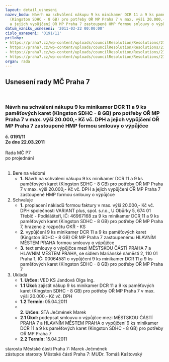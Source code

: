 ```yaml
---
layout: detail_usneseni
nazev_bodu: Návrh na schválení nákupu 9 ks minikamer DCR 11 a 9 ks paměťových karet
  (Kingston SDHC - 8 GB) pro potřeby OŘ MP Praha 7 v max. výši 20.000,- Kč vč. DPH
  a jejich vypůjčení OŘ MP Praha 7 zastoupené HMP formou smlouvy o výpůjčce
datum_vzniku_usneseni: '2011-03-22 00:00:00'
cislo_usneseni: '0191/11'
prilohy:
- https://praha7.cz/wp-content/uploads/councilResolution/Resolutions/21834/15-11-%c5%be%c3%a1dost_%c5%99editele_mp.jpg
- https://praha7.cz/wp-content/uploads/councilResolution/Resolutions/21834/15-11-p%c5%99%c3%adloha_%c4%8d._2_-_z%c3%a1pis_z_jedn%c3%a1n%c3%ad_br.doc
- https://praha7.cz/wp-content/uploads/councilResolution/Resolutions/21834/15-11-p%c5%99%c3%adloha_%c4%8d_3_-_smlouva_o_v%c3%bdp%c5%afj%c4%8dce.doc
- https://praha7.cz/wp-content/uploads/councilResolution/Resolutions/21834/15-11-p%c5%99%c3%adloha_%c4%8d.4_-_technick%c3%a9_parametry_minikamery_dcr_11.doc
organ: rada
---
```

<div id="ucUsn_pList" class="usn">
	<span><h2>Usnesení rady MČ Praha 7 </h2>
<br></span><div class="standBody">
<span><h3>Návrh na schválení nákupu 9 ks minikamer DCR 11 a 9 ks paměťových karet (Kingston SDHC - 8 GB) pro potřeby OŘ MP Praha 7 v max. výši 20.000,- Kč vč. DPH a jejich vypůjčení OŘ MP Praha 7 zastoupené HMP formou smlouvy o výpůjčce</h3></span><div class="center">
		<strong>č. 0191/11</strong><br>
	</div>
<div class="center">
		<strong>Ze dne 22.03.2011</strong><br><br>
	</div>Rada MČ P7<br> po projednání<br><br><ol>
<li>Bere na vědomí<ul><li>
<strong>1.</strong> Návrh na schválení nákupu 9 ks minikamer DCR 11 a 9 ks paměťových karet (Kingston SDHC - 8 GB) pro potřeby OŘ MP Praha 7 v max. výši 20.000,- Kč vč. DPH a jejich vypůjčení OŘ MP Praha 7 zastoupené HMP formou smlouvy o výpůjčce</li></ul>
</li>
<li>Schvaluje<ul>
<li>
<strong>1.</strong> proplacení nákladů formou faktury v max. výši 20.000,- Kč vč. DPH společnosti VARIANT plus, spol. s.r.o., U Obůrky 5, 674 01 Třebíč - Podklášteří, IČ: 46967168 za 9 ks minikamer DCR 11 a 9 ks paměťových karet (Kingston SDHC - 8 GB) pro potřeby OŘ MP Praha 7, hrazeno z rozpočtu OKŘ - KS</li>
<li>
<strong>2.</strong> vypůjčení 9 ks minikamer DCR 11 a 9 ks paměťových karet (Kingston SDHC - 8 GB) OŘ MP Praha 7 zastoupenému HLAVNÍM MĚSTEM PRAHA formou smlouvy o výpůjčce</li>
<li>
<strong>3.</strong> text smlouvy o výpůjčce mezi MĚSTSKOU ČÁSTÍ PRAHA 7 a HLAVNÍM MĚSTEM PRAHA, se sídlem Mariánské náměstí 2, 110 01 Praha 1, IČ: 00064581 o vypůjčení 9 ks minikamer DCR 11 a 9 ks paměťových karet (Kingston SDHC - 8 GB) pro potřeby OŘ MP Praha 7</li>
</ul>
</li>
<li>Ukládá<ul>
<li>
<strong>1. Určen: </strong>VED KS Jandová Olga Ing.</li>
<li>
<strong>1.1 Úkol: </strong>zajistit nákup 9 ks minikamer DCR 11 a 9 ks paměťových karet (Kingston SDHC - 8 GB) pro potřeby OŘ MP Praha 7 v max. výši 20.000,- Kč vč. DPH</li>
<li>
<strong>1.2 Termín: </strong>05.04.2011</li>
<li>
<strong><br>2. Určen: </strong>STA Ječmének Marek</li>
<li>
<strong>2.1 Úkol: </strong>podepsat smlouvu o výpůjčce mezi MĚSTSKOU ČÁSTÍ PRAHA 7 a HLAVNÍM MĚSTEM PRAHA o vypůjčení 9 ks minikamer DCR 11 a 9 ks paměťových karet (Kingston SDHC - 8 GB) pro potřeby OŘ MP Praha 7</li>
<li>
<strong>2.2 Termín: </strong>15.04.2011</li>
</ul>
</li>
</ol>starosta Městské části Praha 7: Marek Ječmének<br>zástupce starosty Městské části Praha 7: MUDr. Tomáš Kaštovský 
</div>
</div>